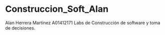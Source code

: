 # Construccion_Soft_Alan
Alan Herrera Martínez A01412171 Labs de Construcción de software y toma de decisiones.
